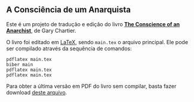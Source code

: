 ## A Consciência de um Anarquista

Este é um projeto de tradução e edição do livro [**The Conscience of an Anarchist**](https://www.goodreads.com/book/show/11324125-the-conscience-of-an-anarchist), de Gary Chartier.

O livro foi editado em [LaTeX](https://www.latex-project.org/), sendo `main.tex` o arquivo principal. Ele pode ser compilado através da sequência de comandos:

```
pdflatex main.tex
biber main
pdflatex main.tex
pdflatex main.tex
```

Para obter a última versão em PDF do livro sem compilar, basta fazer download [deste arquivo](https://github.com/rpigor/A-Consciencia-de-um-Anarquista/blob/main/main.pdf).
